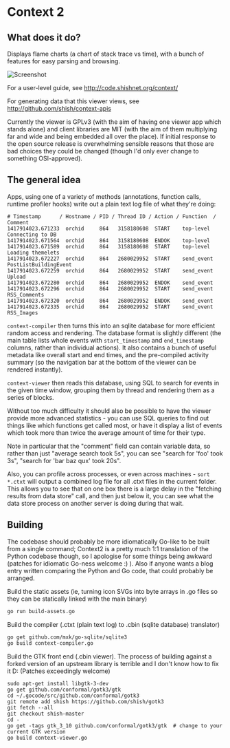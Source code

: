 Context 2
=========

What does it do?
----------------
Displays flame charts (a chart of stack trace vs time),
with a bunch of features for easy parsing and browsing.

![Screenshot](http://code.shishnet.org/context/context2-github-readme.png)

For a user-level guide, see http://code.shishnet.org/context/

For generating data that this viewer views, see http://github.com/shish/context-apis

Currently the viewer is GPLv3 (with the aim of having one viewer app which stands
alone) and client libraries are MIT (with the aim of them multiplying far and wide
and being embedded all over the place). If initial response to the open source
release is overwhelming sensible reasons that those are bad choices they could
be changed (though I'd only ever change to something OSI-approved).


The general idea
----------------
Apps, using one of a variety of methods (annotations, function calls, runtime profiler
hooks) write out a plain text log file of what they're doing:

```
# Timestamp      / Hostname / PID / Thread ID / Action / Function  / Comment
1417914023.671233  orchid     864   3158180608  START    top-level   Connecting to DB
1417914023.671564  orchid     864   3158180608  ENDOK    top-level 
1417914023.671589  orchid     864   3158180608  START    top-level   Loading themelets
1417914023.672227  orchid     864   2680029952  START    send_event  PostListBuildingEvent
1417914023.672259  orchid     864   2680029952  START    send_event  Upload
1417914023.672280  orchid     864   2680029952  ENDOK    send_event 
1417914023.672296  orchid     864   2680029952  START    send_event  RSS_Comments
1417914023.672320  orchid     864   2680029952  ENDOK    send_event 
1417914023.672335  orchid     864   2680029952  START    send_event  RSS_Images
```

`context-compiler` then turns this into an sqlite database for more
efficient random access and rendering. The database format is slightly
different (the main table lists whole events with `start_timestamp`
and `end_timestamp` columns, rather than individual actions). It also
contains a bunch of useful metadata like overall start and end times,
and the pre-compiled activity summary (so the navigation bar at the
bottom of the viewer can be rendered instantly).

`context-viewer` then reads this database, using SQL to search for
events in the given time window, grouping them by thread and rendering
them as a series of blocks.

Without too much difficulty it should also be possible to have the
viewer provide more advanced statistics - you can use SQL queries to
find out things like which functions get called most, or have it
display a list of events which took more than twice the average
amount of time for their type.

Note in particular that the "comment" field can contain variable data,
so rather than just "average search took 5s", you can see "search for
'foo' took 3s", "search for 'bar baz qux' took 20s".

Also, you can profile across processes, or even across machines -
`sort *.ctxt` will output a combined log file for all .ctxt files
in the current folder. This allows you to see that on one box there
is a large delay in the "fetching results from data store" call,
and then just below it, you can see what the data store process on
another server is doing during that wait.

Building
--------
The codebase should probably be more idiomatically Go-like to be built
from a single command; Context2 is a pretty much 1:1 translation of the
Python codebase though, so I apologise for some things being awkward
(patches for idiomatic Go-ness welcome :) ). Also if anyone wants a blog
entry written comparing the Python and Go code, that could probably be
arranged.

Build the static assets (ie, turning icon SVGs into byte arrays in .go
files so they can be statically linked with the main binary)
```sh
go run build-assets.go
```

Build the compiler (.ctxt (plain text log) to .cbin (sqlite database)
translator)
```sh
go get github.com/mxk/go-sqlite/sqlite3
go build context-compiler.go
```

Build the GTK front end (.cbin viewer). The process of building against a forked
version of an upstream library is terrible and I don't know how to fix it D:
(Patches exceedingly welcome)
```
sudo apt-get install libgtk-3-dev
go get github.com/conformal/gotk3/gtk
cd ~/.gocode/src/github.com/conformal/gotk3
git remote add shish https://github.com/shish/gotk3
git fetch --all
git checkout shish-master
cd -
go get -tags gtk_3_10 github.com/conformal/gotk3/gtk  # change to your current GTK version
go build context-viewer.go
```
